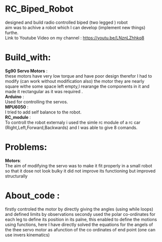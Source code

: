 # RC_Biped_Robot  
designed and build radio controlled biped (two legged ) robot   
aim was to achive a robot which I can develop (implement new things) furthe.  
 Link to Youtube Video on my channel :  https://youtu.be/LNznLZhhkq8  
 
# Build_with:  
**Sg90 Servo Motors** :<br/>
these motors have very low torque and have poor design therefor I had to modify (can work without modification also) 
the motor they are nearly square withe some space left empty,I rearange the components in it and made it rectangular as it was required . <br/>
**Arduino** : <br/>
Used for controlling the servos. <br/>
**MPU6050** : <br/>
I tried to add self balance to the robot. <br/>
**RC_module** : <br/>
To controll the robot externaly i used the simle rc module of a rc car (Right,Left,Forward,Backwards) and I was
        able to give 8 comands. <br/>
# Problems:  

  **Motors**:  
  The aim of modifying the servo was to make it fit properly in a small robot so that it dose not look bulky it did not improve its functioning but improved structurally  
# About_code :  
  firstly controled the motor by directly giving the angles (using while loops) and defined limits by observations
         secondy used the polar co-ordinates for each leg to define its position in its palne, this enabled to define the motions
         using functions, here I have directly solved the equations for the angels of the thee servo motor as afunction of the co
         ordinates of end point (one can use invers kinematics) 
